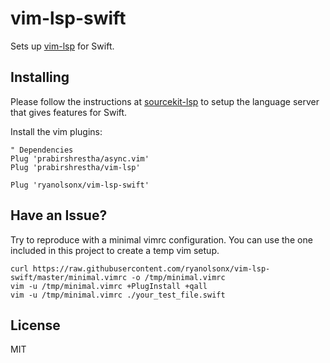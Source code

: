 # vim-lsp-swift

Sets up [vim-lsp](https://github.com/prabirshrestha/vim-lsp) for Swift.

## Installing

Please follow the instructions at [sourcekit-lsp](https://github.com/apple/sourcekit-lsp/blob/master/README.md) to setup the language server that gives features for Swift.

Install the vim plugins:

```viml
" Dependencies
Plug 'prabirshrestha/async.vim'
Plug 'prabirshrestha/vim-lsp'

Plug 'ryanolsonx/vim-lsp-swift'
```

## Have an Issue?

Try to reproduce with a minimal vimrc configuration. You can use the one included in this project to create a temp vim setup.

```
curl https://raw.githubusercontent.com/ryanolsonx/vim-lsp-swift/master/minimal.vimrc -o /tmp/minimal.vimrc
vim -u /tmp/minimal.vimrc +PlugInstall +qall
vim -u /tmp/minimal.vimrc ./your_test_file.swift
```

## License

MIT

